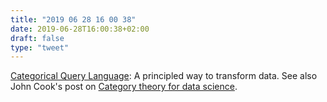 ```yaml
---
title: "2019 06 28 16 00 38"
date: 2019-06-28T16:00:38+02:00
draft: false
type: "tweet"
---
```

[Categorical Query Language](https://www.categoricaldata.net): A principled way to transform data. See also John Cook's post on [Category theory for data science](https://www.johndcook.com/blog/2019/06/26/cql/).
